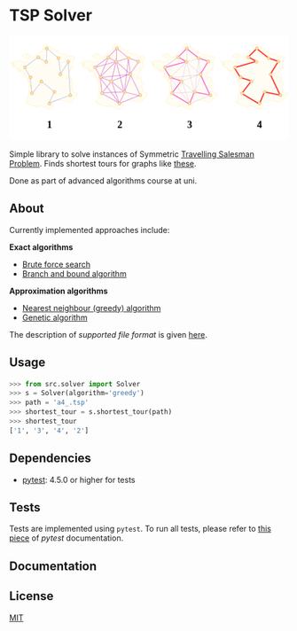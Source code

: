 # TSP Solver

![Just some random picture.](aco_tsp.png)

Simple library to solve instances of Symmetric [Travelling Salesman Problem](https://en.wikipedia.org/wiki/Travelling_salesman_problem). 
Finds shortest tours for graphs like [these](https://wwwproxy.iwr.uni-heidelberg.de/groups/comopt/software/TSPLIB95/tsp/).

Done as part of advanced algorithms course at uni.

## About
Currently implemented approaches include:

**Exact algorithms**
- [Brute force search](https://en.wikipedia.org/wiki/Brute-force_search)
- [Branch and bound algorithm](https://en.wikipedia.org/wiki/Branch_and_bound)

**Approximation algorithms**
- [Nearest neighbour (greedy) algorithm](https://en.wikipedia.org/wiki/Nearest_neighbour_algorithm)
- [Genetic algorithm](https://en.wikipedia.org/wiki/Genetic_algorithm)

The description of *supported file format* is given [here](https://wwwproxy.iwr.uni-heidelberg.de/groups/comopt/software/TSPLIB95/tsp95.pdf).

## Usage
```python
>>> from src.solver import Solver
>>> s = Solver(algorithm='greedy')
>>> path = 'a4_.tsp'
>>> shortest_tour = s.shortest_tour(path)
>>> shortest_tour
['1', '3', '4', '2']
```

## Dependencies
- [pytest](https://docs.pytest.org/en/latest/): 4.5.0 or higher for tests

## Tests
Tests are implemented using `pytest`. To run all tests, please refer to [this piece](https://docs.pytest.org/en/latest/getting-started.html#run-multiple-tests) of *pytest* documentation.

## Documentation

## License
[MIT](LICENSE)
